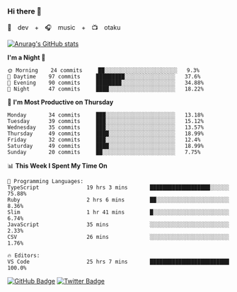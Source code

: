 ### Hi there 👋

🚀　dev　+　🎧　music　+　📺　otaku


[![Anurag's GitHub stats](https://github-readme-stats.vercel.app/api?username=koheitasaka&count_private=true&show_icons=true&theme=monokai)](https://github.com/koheitasaka/github-readme-stats)

<!--START_SECTION:waka-->
**I'm a Night 🦉** 

```text
🌞 Morning    24 commits     ██░░░░░░░░░░░░░░░░░░░░░░░   9.3% 
🌆 Daytime    97 commits     █████████░░░░░░░░░░░░░░░░   37.6% 
🌃 Evening    90 commits     ████████░░░░░░░░░░░░░░░░░   34.88% 
🌙 Night      47 commits     ████░░░░░░░░░░░░░░░░░░░░░   18.22%

```
📅 **I'm Most Productive on Thursday** 

```text
Monday       34 commits     ███░░░░░░░░░░░░░░░░░░░░░░   13.18% 
Tuesday      39 commits     ███░░░░░░░░░░░░░░░░░░░░░░   15.12% 
Wednesday    35 commits     ███░░░░░░░░░░░░░░░░░░░░░░   13.57% 
Thursday     49 commits     ████░░░░░░░░░░░░░░░░░░░░░   18.99% 
Friday       32 commits     ███░░░░░░░░░░░░░░░░░░░░░░   12.4% 
Saturday     49 commits     ████░░░░░░░░░░░░░░░░░░░░░   18.99% 
Sunday       20 commits     ██░░░░░░░░░░░░░░░░░░░░░░░   7.75%

```


📊 **This Week I Spent My Time On** 

```text
💬 Programming Languages: 
TypeScript               19 hrs 3 mins       ███████████████████░░░░░░   75.88% 
Ruby                     2 hrs 6 mins        ██░░░░░░░░░░░░░░░░░░░░░░░   8.36% 
Slim                     1 hr 41 mins        █░░░░░░░░░░░░░░░░░░░░░░░░   6.74% 
JavaScript               35 mins             ░░░░░░░░░░░░░░░░░░░░░░░░░   2.33% 
CSV                      26 mins             ░░░░░░░░░░░░░░░░░░░░░░░░░   1.76%

🔥 Editors: 
VS Code                  25 hrs 7 mins       █████████████████████████   100.0%

```


<!--END_SECTION:waka-->

[![GitHub Badge](https://img.shields.io/badge/GitHub-100000?style=for-the-badge&logo=github&logoColor=white)](https://github.com/koheitasaka)
[![Twitter Badge](https://img.shields.io/badge/Twitter-1DA1F2?style=for-the-badge&logo=twitter&logoColor=white)](https://twitter.com/sleep_asleep_)

